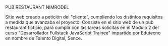 PUB RESTAURANT NIMRODEL

Sitio web creado a petición del "cliente", cumpliendo los distintos requisitos a medida que avanzaba el proyecto. Consiste en el sitio web de un pub restaurant ficticio, para cumplir con las tareas solicitas en el Módulo 2 del curso "Desarrollador Fullstack JavaScript Trainee" impartido por Edutecno en nombre de Talento Digital, Sence.
